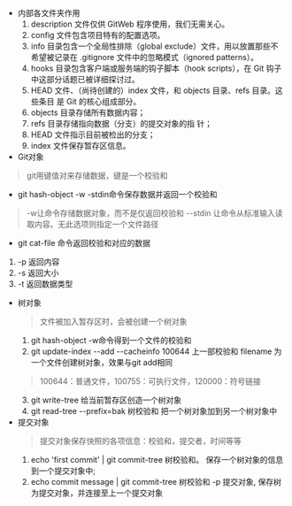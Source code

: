 - 内部各文件夹作用
  1. description 文件仅供 GitWeb 程序使用，我们无需关心。
  2. config 文件包含项目特有的配置选项。
  3. info 目录包含一个全局性排除（global exclude）文件，用以放置那些不希望被记录在 .gitignore 文件中的忽略模式（ignored patterns）。
  4. hooks 目录包含客户端或服务端的钩子脚本（hook scripts），在 Git 钩子 中这部分话题已被详细探讨过。
  5. HEAD 文件、（尚待创建的）index 文件，和 objects 目录、refs 目录。这些条目 是 Git 的核心组成部分。
  6. objects 目录存储所有数据内容；
  7. refs 目录存储指向数据（分支）的提交对象的指 针；
  8. HEAD 文件指示目前被检出的分支；
  9. index 文件保存暂存区信息。
- Git对象
> git用键值对来存储数据，键是一个校验和
  - git hash-object -w -stdin命令保存数据并返回一个校验和
   > -w让命令存储数据对象，而不是仅返回校验和
   > --stdin 让命令从标准输入读取内容。无此选项则指定一个文件路径
  - git cat-file 命令返回校验和对应的数据 
   1. -p 返回内容
   2. -s 返回大小
   3. -t 返回数据类型
- 树对象
  >文件被加入暂存区时，会被创建一个树对象
  1. git hash-object -w命令得到一个文件的校验和
  2. git update-index --add --cacheinfo 100644 上一部校验和 filename 为一个文件创建树对象，效果与git add相同 
  > 100644：普通文件，100755：可执行文件，120000：符号链接
  3. git write-tree 给当前暂存区创造一个树对象
  4. git read-tree --prefix=bak 树校验和 把一个树对象加到另一个树对象中
- 提交对象
  >提交对象保存快照的各项信息：校验和，提交者，时间等等
  1. echo 'first commit' | git commit-tree 树校验和。 保存一个树对象的信息到一个提交对象中;
  2. echo commit message | git commit-tree 树校验和 -p 提交对象, 保存树为提交对象，并连接至上一个提交对象